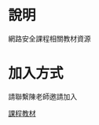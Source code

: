 # 說明
網路安全課程相關教材資源

# 加入方式
請聯繫陳老師邀請加入

[課程教材](https://github.com/TwMoonBear-Arsenal/ccit-lecturematerial-and-goodwork)
